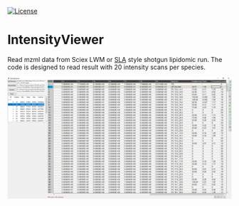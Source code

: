 [![License](https://img.shields.io/badge/License-Apache%202.0-green.svg)](LICENSE)

# IntensityViewer
Read mzml data from Sciex LWM or <a href="https://github.com/syjgino/SLA">SLA</a> style shotgun lipidomic run. The code is designed to read result with 20 intensity scans per species.

![capture](Capture.PNG)

